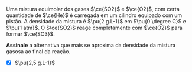 Uma mistura equimolar dos gases $\ce{SO2}$ e $\ce{O2}$, com certa quantidade de $\ce{He}$ é carregada em um cilindro equipado com um pistão. A densidade da mistura é $\pu{2 g.L-1}$ em $\pu{0 \degree C}$ e $\pu{1 atm}$. O $\ce{SO2}$ reage completamente com $\ce{O2}$ para formar $\ce{SO3}$.

**Assinale** a alternativa que mais se aproxima da densidade da mistura gasosa ao final da reação.

- [x] $\pu{2,5 g.L-1}$

